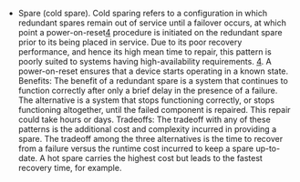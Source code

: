 *  Spare (cold spare). Cold sparing refers to a configuration in which redundant spares remain out of service until a failover occurs, at which point a power-on-reset[4](ch04.xhtml#ch04fn4a) procedure is initiated on the redundant spare prior to its being placed in service. Due to its poor recovery performance, and hence its high mean time to repair, this pattern is poorly suited to systems having high-availability requirements. [4](ch04.xhtml#ch04fn4). A power-on-reset ensures that a device starts operating in a known state. Benefits: The benefit of a redundant spare is a system that continues to function correctly after only a brief delay in the presence of a failure. The alternative is a system that stops functioning correctly, or stops functioning altogether, until the failed component is repaired. This repair could take hours or days. Tradeoffs: The tradeoff with any of these patterns is the additional cost and complexity incurred in providing a spare. The tradeoff among the three alternatives is the time to recover from a failure versus the runtime cost incurred to keep a spare up-to-date. A hot spare carries the highest cost but leads to the fastest recovery time, for example.